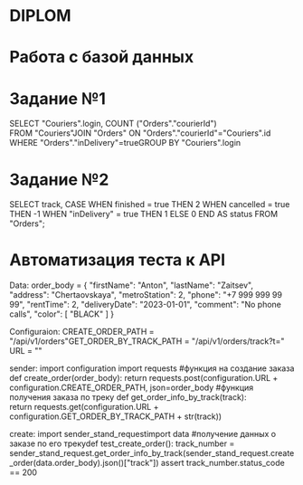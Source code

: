 # DIPLOM

# Работа с базой данных

# Задание №1

SELECT "Couriers".login,        COUNT ("Orders"."courierId")      
       FROM "Couriers"JOIN "Orders" ON "Orders"."courierId"="Couriers".id
WHERE "Orders"."inDelivery"=trueGROUP BY "Couriers".login

# Задание №2

SELECT track,     CASE WHEN finished = true THEN 2
           WHEN cancelled = true THEN -1           WHEN "inDelivery" = true THEN 1
           ELSE 0           END AS status
FROM "Orders";

# Автоматизация теста к API

Data:
order_body = {    "firstName": "Anton",
    "lastName": "Zaitsev",    "address": "Chertaovskaya",
    "metroStation": 2,    "phone": "+7 999 999 99 99",
    "rentTime": 2,    "deliveryDate": "2023-01-01",
    "comment": "No phone calls",    "color": [
        "BLACK"    ]
}

Configuraion:
CREATE_ORDER_PATH = "/api/v1/orders"GET_ORDER_BY_TRACK_PATH = "/api/v1/orders/track?t="
URL = ""

sender:
import configuration 
import requests
#функция на создание заказа
def create_order(order_body):   return requests.post(configuration.URL + configuration.CREATE_ORDER_PATH,
                         json=order_body
#функция получения заказа по треку
def get_order_info_by_track(track):    
                                  return requests.get(configuration.URL + configuration.GET_ORDER_BY_TRACK_PATH + str(track))

create:
import sender_stand_requestimport data
#получение данных о заказе по его трекуdef test_create_order():
    track_number = sender_stand_request.get_order_info_by_track(sender_stand_request.create_order(data.order_body).json()["track"])    assert track_number.status_code == 200



